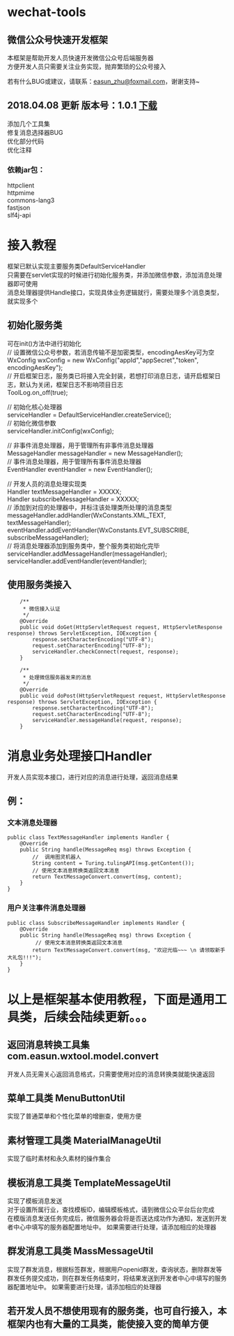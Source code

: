 # wechat-tools
## 微信公众号快速开发框架

本框架是帮助开发人员快速开发微信公众号后端服务器    
方便开发人员只需要关注业务实现，抛弃繁琐的公众号接入 

若有什么BUG或建议，请联系：easun_zhu@foxmail.com，谢谢支持~ 
  
  
## 2018.04.08 更新 版本号：1.0.1 <a href="https://github.com/easunzhu/wechat-tools/raw/master/jar/wechat-tools-1.0.1.jar">下载</a>  
添加几个工具集  
修复消息选择器BUG  
优化部分代码  
优化注释  
  
  
### 依赖jar包：
httpclient  
httpmime   
commons-lang3  
fastjson  
slf4j-api  

# 接入教程
框架已默认实现主要服务类DefaultServiceHandler  
只需要在servlet实现的时候进行初始化服务类，并添加微信参数，添加消息处理器即可使用  
消息处理器提供Handle接口，实现具体业务逻辑就行，需要处理多个消息类型，就实现多个  

## 初始化服务类
可在init()方法中进行初始化  
// 设置微信公众号参数，若消息传输不是加密类型，encodingAesKey可为空  
WxConfig wxConfig = new WxConfig("appId","appSecret","token", encodingAesKey");  
// 开启框架日志，服务类已将接入完全封装，若想打印消息日志，请开启框架日志，默认为关闭，框架日志不影响项目日志  
ToolLog.on_off(true);
  
// 初始化核心处理器  
serviceHandler = DefaultServiceHandler.createService();  
// 初始化微信参数  
serviceHandler.initConfig(wxConfig);

// 非事件消息处理器，用于管理所有非事件消息处理器  
MessageHandler messageHandler = new MessageHandler();  
// 事件消息处理器，用于管理所有事件消息处理器  
EventHandler eventHandler = new EventHandler();  

// 开发人员的消息处理实现类  
Handler textMessageHandler = XXXXX;  
Handler subscribeMessageHandler = XXXXX;  
// 添加到对应的处理器中，并标注该处理类所处理的消息类型  
messageHandler.addHandler(WxConstants.XML_TEXT, textMessageHandler);  
eventHandler.addEventHandler(WxConstants.EVT_SUBSCRIBE, subscribeMessageHandler);  
// 将消息处理器添加到服务类中，整个服务类初始化完毕  
serviceHandler.addMessageHandler(messageHandler);  
serviceHandler.addEventHandler(eventHandler);  

## 使用服务类接入  
```  
    /**
     * 微信接入认证
     */
    @Override
    public void doGet(HttpServletRequest request, HttpServletResponse response) throws ServletException, IOException {
        response.setCharacterEncoding("UTF-8");
        request.setCharacterEncoding("UTF-8");
        serviceHandler.checkConnect(request, response);
    }

    /**
     * 处理微信服务器发来的消息
     */
    @Override
    public void doPost(HttpServletRequest request, HttpServletResponse response) throws ServletException, IOException {
        response.setCharacterEncoding("UTF-8");
        request.setCharacterEncoding("UTF-8");
        serviceHandler.messageHandle(request, response);
    }
```
# 消息业务处理接口Handler  
开发人员实现本接口，进行对应的消息进行处理，返回消息结果
## 例：  
### 文本消息处理器  
```
public class TextMessageHandler implements Handler {
    @Override
    public String handle(MessageReq msg) throws Exception {
        //  调用图灵机器人
        String content = Turing.tulingAPI(msg.getContent());
        // 使用文本消息转换类返回文本消息
        return TextMessageConvert.convert(msg, content);
    }
}
```
### 用户关注事件消息处理器
```
public class SubscribeMessageHandler implements Handler {
    @Override
    public String handle(MessageReq msg) throws Exception {
         // 使用文本消息转换类返回文本消息
        return TextMessageConvert.convert(msg, "欢迎光临~~~ \n 请领取新手大礼包!!!");
    }
}
```

# 以上是框架基本使用教程，下面是通用工具类，后续会陆续更新。。。

## 返回消息转换工具集 com.easun.wxtool.model.convert  
开发人员无需关心返回消息格式，只需要使用对应的消息转换类就能快速返回

## 菜单工具类 MenuButtonUtil  
实现了普通菜单和个性化菜单的增删查，使用方便   

## 素材管理工具类 MaterialManageUtil  
实现了临时素材和永久素材的操作集合  

## 模板消息工具类 TemplateMessageUtil  
实现了模板消息发送  
对于设置所属行业，查找模板ID，编辑模板格式，请到微信公众平台后台完成  
在模版消息发送任务完成后，微信服务器会将是否送达成功作为通知，发送到开发者中心中填写的服务器配置地址中。 如果需要进行处理，请添加相应的处理器  

## 群发消息工具类 MassMessageUtil  
实现了群发消息，根据标签群发，根据用户openid群发，查询状态，删除群发等 
群发任务提交成功，则在群发任务结束时，将结果发送到开发者中心中填写的服务器配置地址中。 如果需要进行处理，请添加相应的处理器  


## 若开发人员不想使用现有的服务类，也可自行接入，本框架内也有大量的工具类，能使接入变的简单方便
